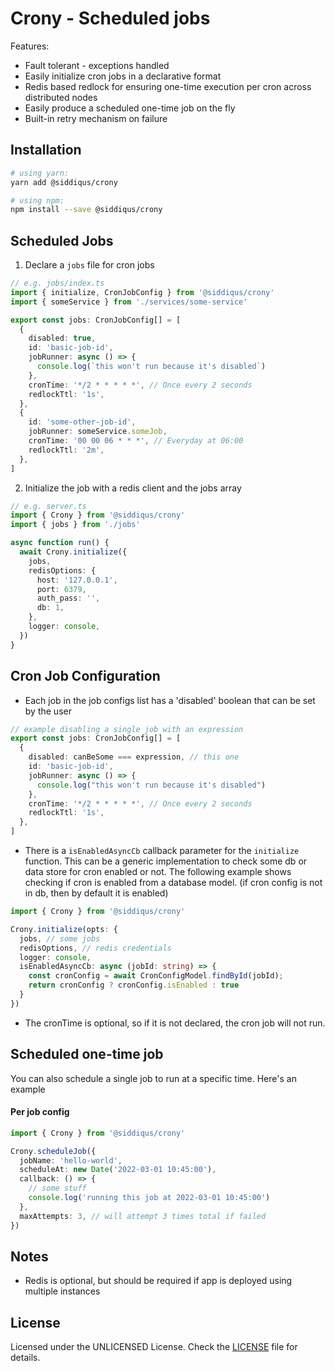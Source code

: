 # Crony - Scheduled jobs

Features:

- Fault tolerant - exceptions handled
- Easily initialize cron jobs in a declarative format
- Redis based redlock for ensuring one-time execution per cron across distributed nodes
- Easily produce a scheduled one-time job on the fly
- Built-in retry mechanism on failure

## Installation

```sh
# using yarn:
yarn add @siddiqus/crony

# using npm:
npm install --save @siddiqus/crony
```

## Scheduled Jobs

1. Declare a `jobs` file for cron jobs

```typescript
// e.g. jobs/index.ts
import { initialize, CronJobConfig } from '@siddiqus/crony'
import { someService } from './services/some-service'

export const jobs: CronJobConfig[] = [
  {
    disabled: true,
    id: 'basic-job-id',
    jobRunner: async () => {
      console.log(`this won't run because it's disabled`)
    },
    cronTime: '*/2 * * * * *', // Once every 2 seconds
    redlockTtl: '1s',
  },
  {
    id: 'some-other-job-id',
    jobRunner: someService.someJob,
    cronTime: '00 00 06 * * *', // Everyday at 06:00
    redlockTtl: '2m',
  },
]
```

2. Initialize the job with a redis client and the jobs array

```typescript
// e.g. server.ts
import { Crony } from '@siddiqus/crony'
import { jobs } from './jobs'

async function run() {
  await Crony.initialize({
    jobs,
    redisOptions: {
      host: '127.0.0.1',
      port: 6379,
      auth_pass: '',
      db: 1,
    },
    logger: console,
  })
}
```

## Cron Job Configuration

- Each job in the job configs list has a 'disabled' boolean that can be set by the user

```typescript
// example disabling a single job with an expression
export const jobs: CronJobConfig[] = [
  {
    disabled: canBeSome === expression, // this one
    id: 'basic-job-id',
    jobRunner: async () => {
      console.log("this won't run because it's disabled")
    },
    cronTime: '*/2 * * * * *', // Once every 2 seconds
    redlockTtl: '1s',
  },
]
```

- There is a `isEnabledAsyncCb` callback parameter for the `initialize` function. This can be a generic implementation to check some db or data store for cron enabled or not. The following example shows checking if cron is enabled from a database model. (if cron config is not in db, then by default it is enabled)

```typescript
import { Crony } from '@siddiqus/crony'

Crony.initialize(opts: {
  jobs, // some jobs
  redisOptions, // redis credentials
  logger: console,
  isEnabledAsyncCb: async (jobId: string) => {
    const cronConfig = await CronConfigModel.findById(jobId);
    return cronConfig ? cronConfig.isEnabled : true
  }
})
```

- The cronTime is optional, so if it is not declared, the cron job will not run.

## Scheduled one-time job

You can also schedule a single job to run at a specific time. Here's an example

#### Per job config

```typescript
import { Crony } from '@siddiqus/crony'

Crony.scheduleJob({
  jobName: 'hello-world',
  scheduleAt: new Date('2022-03-01 10:45:00'),
  callback: () => {
    // some stuff
    console.log('running this job at 2022-03-01 10:45:00')
  },
  maxAttempts: 3, // will attempt 3 times total if failed
})
```

## Notes

- Redis is optional, but should be required if app is deployed using multiple instances

## License

Licensed under the UNLICENSED License. Check the [LICENSE](./LICENSE) file for details.
